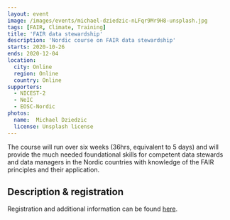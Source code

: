 ```yaml
---
layout: event
image: /images/events/michael-dziedzic-nLFqr9Mr9H8-unsplash.jpg
tags: [FAIR, Climate, Training]
title: 'FAIR data stewardship'
description: 'Nordic course on FAIR data stewardship'
starts: 2020-10-26
ends: 2020-12-04
location:
  city: Online
  region: Online
  country: Online
supporters:
  - NICEST-2
  - NeIC
  - EOSC-Nordic
photos:
  name:  Michael Dziedzic
  license: Unsplash license
---
```


The course will run over six weeks (36hrs, equivalent to 5 days) and will provide the much needed foundational skills for competent data stewards and data managers in the Nordic countries with knowledge of the FAIR principles and their application. 

## Description & registration

Registration and additional information can be found [here](https://www.deltager.no/fair_data_stewardship_sweden#init).


